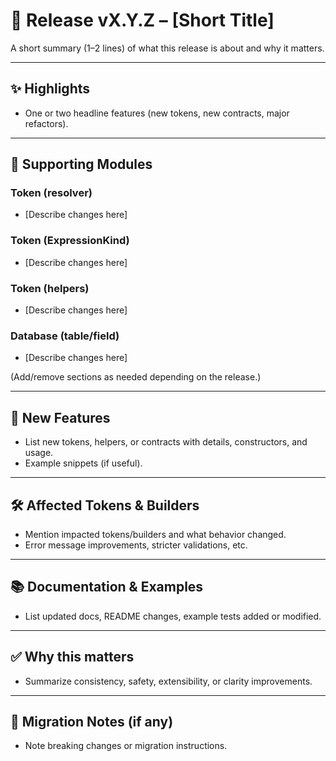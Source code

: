 # 🚀 Release vX.Y.Z – [Short Title]

A short summary (1–2 lines) of what this release is about and why it matters.

---

## ✨ Highlights
- One or two headline features (new tokens, new contracts, major refactors).

---

## 🔧 Supporting Modules
### Token (resolver)
- [Describe changes here]

### Token (ExpressionKind)
- [Describe changes here]

### Token (helpers)
- [Describe changes here]

### Database (table/field)
- [Describe changes here]

(Add/remove sections as needed depending on the release.)

---

## 🔗 New Features
- List new tokens, helpers, or contracts with details, constructors, and usage.
- Example snippets (if useful).

---

## 🛠️ Affected Tokens & Builders
- Mention impacted tokens/builders and what behavior changed.
- Error message improvements, stricter validations, etc.

---

## 📚 Documentation & Examples
- List updated docs, README changes, example tests added or modified.

---

## ✅ Why this matters
- Summarize consistency, safety, extensibility, or clarity improvements.

---

## 📅 Migration Notes (if any)
- Note breaking changes or migration instructions.
